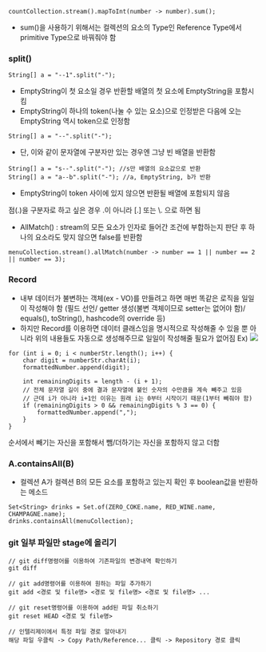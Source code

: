 ```
countCollection.stream().mapToInt(number -> number).sum();
```
- sum()을 사용하기 위해서는 컬렉션의 요소의 Type인 Reference Type에서 primitive Type으로 바꿔줘야 함

### split()

`String[] a = "--1".split("-");`
- EmptyString이 첫 요소일 경우 반환할 배열의 첫 요소에 EmptyString을 포함시킴
- EmptyString이 하나의 token(나눌 수 있는 요소)으로 인정받은 다음에 오는 EmptyString 역시 token으로 인정함

`String[] a = "--".split("-");`
- 단, 이와 같이 문자열에 구분자만 있는 경우엔 그냥 빈 배열을 반환함


```
String[] a = "s--".split("-"); //s만 배열의 요소값으로 반환
String[] a = "a--b".split("-"); //a, EmptyString, b가 반환
```
- EmptyString이 token 사이에 있지 않으면 반환될 배열에 포함되지 않음

점(.)을 구분자로 하고 싶은 경우 .이 아니라 [.] 또는 \\. 으로 하면 됨

- AllMatch() : stream의 모든 요소가 인자로 들어간 조건에 부합하는지 판단 후 하나의 요소라도 맞지 않으면 false를 반환함
```
menuCollection.stream().allMatch(number -> number == 1 || number == 2 || number == 3);
```

### Record
- 내부 데이터가 불변하는 객체(ex - VO)를 만들려고 하면 매번 똑같은 로직을 일일이 작성해야 함
(필드 선언/ getter 생성(불변 객체이므로 setter는 없어야 함)/ equals(), toString(), hashcode의 override 등)
- 하지만 Record를 이용하면 데이터 클래스임을 명시적으로 작성해줄 수 있을 뿐 아니라 위의 내용들도 자동으로 생성해주므로 일일이 작성해줄 필요가 없어짐
Ex)
![](Pasted%20image%2020231113204138.png)
```
for (int i = 0; i < numberStr.length(); i++) {
	char digit = numberStr.charAt(i);
	formattedNumber.append(digit);
	
	int remainingDigits = length - (i + 1);
	// 전체 문자열 길이 중에 결과 문자열에 붙인 숫자의 수만큼을 계속 빼주고 있음
	// 근데 i가 아니라 i+1인 이유는 원래 i는 0부터 시작이기 때문(1부터 빼줘야 함)
	if (remainingDigits > 0 && remainingDigits % 3 == 0) {
		formattedNumber.append(",");
	}
}
```
순서에서 빼기는 자신을 포함해서 뺌/더하기는 자신을 포함하지 않고 더함

### A.containsAll(B)
- 컬렉션 A가 컬렉션 B의 모든 요소를 포함하고 있는지 확인 후 boolean값을 반환하는 메소드
```
Set<String> drinks = Set.of(ZERO_COKE.name, RED_WINE.name, CHAMPAGNE.name);
drinks.containsAll(menuCollection);
```
### git 일부 파일만 stage에 올리기
```
// git diff명령어를 이용하여 기존파일의 변경내역 확인하기
git diff

// git add명령어를 이용하여 원하는 파일 추가하기
git add <경로 및 file명> <경로 및 file명> <경로 및 file명> ...

// git reset명령어를 이용하여 add된 파일 취소하기
git reset HEAD <경로 및 file명>

// 인텔리제이에서 특정 파일 경로 알아내기
해당 파일 우클릭 -> Copy Path/Reference... 클릭 -> Repository 경로 클릭
```